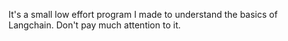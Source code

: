 It's a small low effort program I made to understand the basics of Langchain. Don't pay much attention to it.
